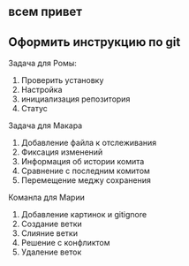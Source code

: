 ## всем привет 
## Оформить инструкцию по git

Задача для Ромы:
1. Проверить установку
2. Настройка
3. инициализация репозитория
4. Статус

Задача для Макара
1. Добавление файла к отслеживания
2. Фиксация изменений
3. Информация об истории комита
4. Сравнение с последним комитом
5. Перемещение меджу сохранения

Команла для Марии
1. Добавление картинок и gitignore
2. Создание ветки
3. Слияние ветки
4. Решение с конфликтом
5. Удаление веток
